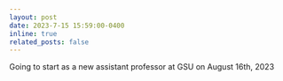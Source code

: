 ```yaml
---
layout: post
date: 2023-7-15 15:59:00-0400
inline: true
related_posts: false
---
```


Going to start as a new assistant professor at GSU on August 16th, 2023

